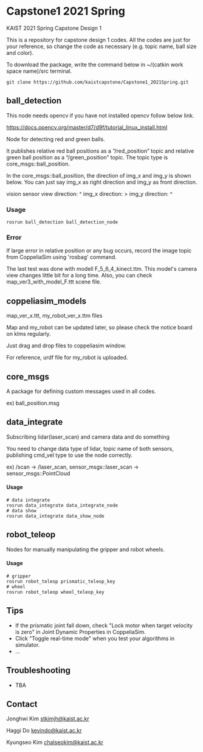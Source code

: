 # Capstone1 2021 Spring

KAIST 2021 Spring Capstone Design 1

This is a repository for capstone design 1 codes. All the codes are just for your reference, so change the code as necessary (e.g. topic name, ball size and color).

To download the package, write the command below in ~/(catkin work space name)/src terminal.
```console
git clone https://github.com/kaistcapstone/Capstone1_2021Spring.git
```


## ball_detection

This node needs opencv if you have not installed opencv follow below link.

https://docs.opencv.org/master/d7/d9f/tutorial_linux_install.html

Node for detecting red and green balls.

It publishes relative red ball positions as a “/red_position” topic and relative green ball position as a “/green_position” topic.
The topic type is core_msgs::ball_position.

In the core_msgs::ball_position, the direction of img_x and img_y is shown below. You can just say img_x as right direction and img_y as front direction.

vision sensor view direction: ^
img_x direction: >
img_y direction: ^


### Usage

```console
rosrun ball_detection ball_detection_node
```

### Error
If large error in relative position or any bug occurs, record the image topic from CoppeliaSim using 'rosbag' command.

The last test was done with modell F_5_6_4_kinect.ttm.
This model's camera view changes little bit for a long time.
Also, you can check map_ver3_with_model_F.ttt scene file.



## coppeliasim_models

map_ver_x.ttt, my_robot_ver_x.ttm files

Map and my_robot can be updated later, so please check the notice board on klms regularly.

Just drag and drop files to coppeliasim window.

For reference, urdf file for my_robot is uploaded.



## core_msgs

A package for defining custom messages used in all codes.

ex) ball_position.msg



## data_integrate

Subscribing lidar(laser_scan) and camera data and do something

You need to change data type of lidar, topic name of both sensors, publishing cmd_vel type to use the node correctly.

ex) /scan -> /laser_scan, sensor_msgs::laser_scan -> sensor_msgs::PointCloud

#### Usage

```console
# data integrate
rosrun data_integrate data_integrate_node
# data show
rosrun data_integrate data_show_node
```



## robot_teleop

Nodes for manually manipulating the gripper and robot wheels.

#### Usage

```console
# gripper
rosrun robot_teleop prismatic_teleop_key
# wheel
rosrun robot_teleop wheel_teleop_key
```



## Tips

- If the prismatic joint fall down, check "Lock motor when target velocity is zero" in Joint Dynamic Properties in CoppeliaSim.
- Click "Toggle real-time mode" when you test your algorithms in simulator.
- ...



## Troubleshooting

- TBA

  

## Contact

Jonghwi Kim <stkimjh@kaist.ac.kr>

Haggi Do <kevindo@kaist.ac.kr>

Kyungseo Kim <chalseokim@kaist.ac.kr>

